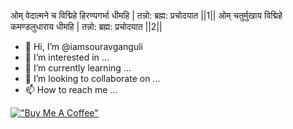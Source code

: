 
ओम् वेदात्मने च विद्मिहे हिरण्यगर्भा धीमहि | तन्नो: ब्रह्म: प्रचोदयात ||1|| ओम् चतुर्मुखाय विद्मिहे कमण्डलुधाराय धीमहि | तन्नो: ब्रह्म: प्रचोदयात ||2||

- 👋 Hi, I’m @iamsouravganguli
- 👀 I’m interested in ...
- 🌱 I’m currently learning ...
- 💞️ I’m looking to collaborate on ...
- 📫 How to reach me ...


[!["Buy Me A Coffee"](https://www.buymeacoffee.com/assets/img/custom_images/orange_img.png)](https://ko-fi.com/iamsouravganguli)
<!---
iamsouravganguli/iamsouravganguli is a ✨ special ✨ repository because its `README.md` (this file) appears on your GitHub profile.
You can click the Preview link to take a look at your changes.
--->
